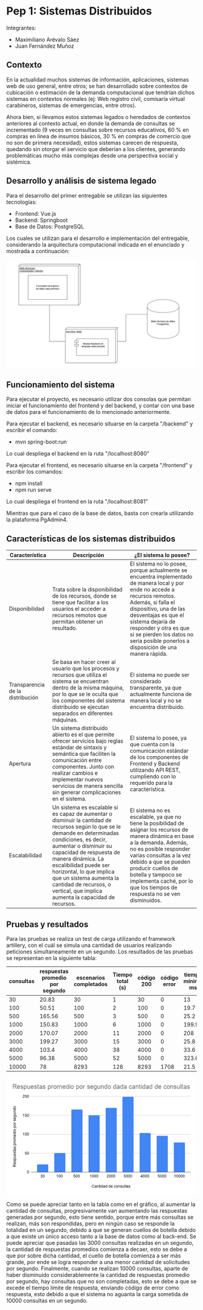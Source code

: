 # Pep 1: Sistemas Distribuidos

Integrantes:
- Maximiliano Arévalo Sáez
- Juan Fernández Muñoz

## Contexto

En la actualidad muchos sistemas de información, aplicaciones, sistemas web de uso general,
entre otros; se han desarrollado sobre contextos de cubicación o estimación de la demanda
computacional que tendrían dichos sistemas en contextos normales (ej: Web registro civil,
comisaría virtual carabineros, sistemas de emergencias, entre otros).

Ahora bien, si llevamos estos sistemas legados o heredados de contextos anteriores al contexto 
actual, en donde la demanda de consultas se incrementado (9 veces en consultas sobre recursos educativos,
60 % en compras en línea de insumos básicos, 30 % en compras de comercio que no son de primera necesidad), 
estos sistemas carecen de respuesta, quedando sin otorgar el servicio que deberían a los clientes, 
generando problemáticas mucho más complejas desde una perspectiva social y sistémica.

## Desarrollo y análisis de sistema legado

Para el desarrollo del primer entregable se utilizan las siguientes tecnologías:

- Frontend: Vue.js
- Backend: Springboot
- Base de Datos: PostgreSQL

Los cuales se utilizan para el desarrollo e implementación del entregable, considerando la arquitectura computacional indicada en el enunciado y mostrada a continuación:

![Arquitectura](./images/arquitectura.png)

## Funcionamiento del sistema

Para ejecutar el proyecto, es necesario utilizar dos consolas que permitan iniciar el funcionamiento del frontend y del backend, y contar con una base de datos para el funcionamiento de lo mencionado anteriormente.

Para ejecutar el backend, es necesario situarse en la carpeta "/backend" y escribir el comando:
- mvn spring-boot:run

Lo cual despliega el backend en la ruta "/localhost:8080"

Para ejecutar el frontend, es necesario situarse en la carpeta "/frontend" y escribir los comandos:
- npm install
- npm run serve

Lo cual despliega el frontend en la ruta "/localhost:8081"

Mientras que para el caso de la base de datos, basta con crearla utilizando la plataforma PgAdmin4.

## Características de los sistemas distribuidos

|Característica|Descripción|¿El sistema lo posee?|
|--------------|-----------|---------------------|
|Disponibilidad|Trata sobre la disponibilidad de los recursos, donde se tiene que facilitar a los usuarios el acceder a recursos remotos que permitan obtener un resultado.|El sistema no lo posee, porque actualmente se encuentra implementado de manera local y por ende no accede a recursos remotos. Además, si falla el dispositivo, una de las desventajas es que el sistema dejaría de responder y otra es que si se pierden los datos no sería posible ponerlos a disposición de una manera rápida.|
|Transparencia de la distribución|Se basa en hacer creer al usuario que los procesos y recursos que utiliza el sistema se encuentran dentro de la misma máquina, por lo que se le oculta que los componentes del sistema distribuido se ejecutan separados en diferentes máquinas.|El sistema no puede ser considerado transparente, ya que actualmente funciona de manera local y no se encuentra distribuido.|
|Apertura|Un sistema distribuido abierto es el que permite ofrecer servicios bajo reglas estándar de sintaxis y semántica que faciliten la comunicación entre componentes. Junto con realizar cambios e implementar nuevos servicios de manera sencilla sin generar complicaciones en el sistema.|El sistema lo posee, ya que cuenta con la comunicación estándar de los componentes de Frontend y Backend utilizando API REST, cumpliendo con lo requerido para la característica.|
|Escalabilidad|Un sistema es escalable si es capaz de aumentar o disminuir la cantidad de recursos según lo que se le demande en determinadas condiciones, es decir, aumentar o disminuir su capacidad de respuesta de manera dinámica. La escalibilidad puede ser horizontal, lo que implica que un sistema aumenta la cantidad de recursos, o vertical, que implica aumenta la capacidad de recursos.|El sistema no es escalable, ya que no tiene la posibilidad de asignar los recursos de manera dinámica en base a la demanda. Además, no es posible responder varias consultas a la vez debido a que se pueden producir cuellos de botella y tampoco se implementa caché, por lo que los tiempos de respuesta no se ven disminuidos.|

## Pruebas y resultados

Para las pruebas se realiza un test de carga utilizando el framework artillery, con el cuál se simula una cantidad de usuarios realizando peticiones simultaneamente en un segundo. Los resultados de las pruebas se representan en la siguiente tabla:

|  consultas | respuestas promedio por segundo | escenarios completados | Tiempo total (s) | código 200 | código error | tiempo mínimo ms | tiempo máximo (ms) | mediana (ms) |
| --- | --- | --- | --- | --- | --- | --- | --- | --- |
|  30 | 20.83 | 30 | 1 | 30 | 0 | 13 | 146.4 | 20.4 |
|  100 | 50.51 | 100 | 2 | 100 | 0 | 19.7 | 547.7 | 30.1 |
|  500 | 165.56 | 500 | 3 | 500 | 0 | 25.2 | 2510.1 | 1436.7 |
|  1000 | 150.83 | 1000 | 6 | 1000 | 0 | 199.9 | 5220.9 | 3734 |
|  2000 | 170.07 | 2000 | 11 | 2000 | 0 | 208 | 9286.8 | 5654.3 |
|  3000 | 199.27 | 3000 | 15 | 3000 | 0 | 25.8 | 11805.7 | 5150.3 |
|  4000 | 103.4 | 4000 | 38 | 4000 | 0 | 33.6 | 34812.4 | 8379.8 |
|  5000 | 96.38 | 5000 | 52 | 5000 | 0 | 323.6 | 47216.4 | 18748.7 |
|  10000 | 78 | 8293 | 128 | 8293 | 1708 | 21.5 | 1113758.4 | 38010.6 |

![Respuestas promedio por segundo dada cantidad de consultas en un segundo](./images/grafico.png)

Como se puede apreciar tanto en la tabla como en el gráfico, al aumentar la cantidad de consultas, progresivamente van aumentando las respuestas generadas por segundo, esto tiene sentido, porque entre más consultas se realizan, más son respondidas, pero en ningún caso se responde la totalidad en un segundo, debido a que se generan cuellos de botella debido a que existe un único acceso tanto a la base de datos como al back-end. Se puede apreciar que pasadas las 3000 consultas realizadas en un segundo, la cantidad de respuestas promedios comienza a decaer, esto se debe a que por sobre dicha cantidad, el cuello de botella comienza a ser más grande, por ende se logra responder a una menor cantidad de solicitudes por segundo. Finalmente, cuando se realizan 10000 consultas, aparte de haber disminuido considerablemente la cantidad de respuestas promedio por segundo, hay consultas que no son completadas, esto se debe a que se excede el tiempo límite de respuesta, enviando código de error como respuesta, esto debido a que el sistema no aguanta la carga sometida de 10000 consultas en un segundo.
